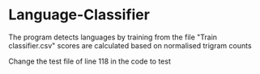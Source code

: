 # Language-Classifier

The program detects languages by training from the file "Train classifier.csv"
scores are calculated based on normalised trigram counts

Change the test file of line 118 in the code to test